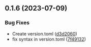 ## 0.1.6 (2023-07-09)


### Bug Fixes

* Create version.toml ([d3d2060](https://github.com/andrader/test-action-conventional-changelog/commit/d3d206043ff3926abe0f6525e9b77d5ece79210c))
* fix syntax in version.toml ([7f49132](https://github.com/andrader/test-action-conventional-changelog/commit/7f49132892cca185dbeb3de78b2148c05e2123e0))



